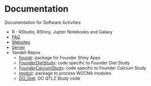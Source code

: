 # Documentation
Documentation for Software Activities
- R - RStudio, RShiny, Jupter Notebooks and Galaxy
- [FAQ](FAQ.md)
- [Websites](Websites)
- [Server](Server)
- Yandell Repos
  + [foundr](foundr): package for Founder Shiny Apps
  + [FounderDietStudy](FounderDietStudy): code specific to Founder Diet Study
  + [FounderCalciumStudy](FounderCalciumStudy): code specific to Founder Calcium Study
  + [modulr](modulr): package to process WGCNA modules
  + [DO_Diet](DO_Diet): DO QTL2 Study code
